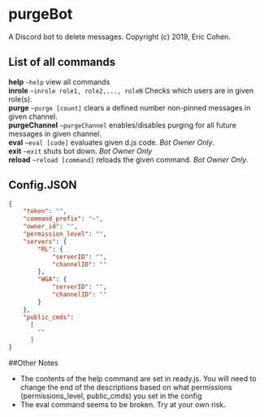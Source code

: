 # purgeBot
A Discord bot to delete messages.
Copyright (c) 2019, Eric Cohen.
## List of all commands
**help**                         `~help` view all commands <br />
**inrole**                      `~inrole role1, role2,..., roleN` Checks which users are in given role(s). <br />
**purge**                      `~purge [count]` clears a defined number non-pinned messages in given channel. <br />
**purgeChannel**        `~purgeChannel` enables/disables purging for all future messages in given channel. <br />
**eval**                         `~eval [code]` evaluates given d.js code. _Bot Owner Only_. <br />
**exit**                          `~exit` shuts bot down. _Bot Owner Only_ <br />
**reload**                      `~reload [command]` reloads the given command. _Bot Owner Only_.

## Config.JSON
```json
{
    "token": "",
    "command_prefix": "~",
    "owner_id": "",
    "permission_level": "",
    "servers": {
        "RL": {
            "serverID": "",
            "channelID": ""
        },
        "WGA": {
            "serverID": "",
            "channelID": ""
        }
    },
    "public_cmds":
      [
        ""
      ]
}
```

##Other Notes
  * The contents of the help command are set in ready.js. You will need to change the end of the descriptions based on what permissions (permissions_level, public_cmds) you set in the config
  * The eval command seems to be broken. Try at your own risk.
